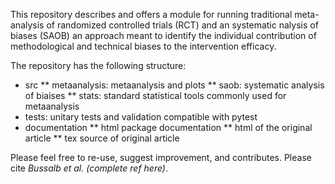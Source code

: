 This repository describes and offers a module for running traditional meta-analysis of randomized controlled trials (RCT) and an systematic nalysis of biases (SAOB) an approach meant to identify the individual contribution of methodological and technical biases to the intervention efficacy. 


The repository has the following structure:
* src
** metaanalysis: metaanalysis and plots
** saob: systematic analysis of biaises
** stats: standard statistical tools commonly used for metaanalysis
* tests: unitary tests and validation compatible with pytest
* documentation
** html package documentation
** html of the original article 
** tex source of original article

Please feel free to re-use, suggest improvement, and contributes. 
Please cite *Bussalb et al. (complete ref here)*.
